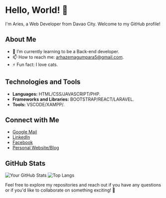 # Hello, World! 👋

I'm Aries, a Web Developer from Davao City. Welcome to my GitHub profile!

## About Me

- 🌱 I’m currently learning to be a Back-end developer.
- 📫 How to reach me: arhazemagumpara5@gmail.com.
- ⚡ Fun fact: I love cats.

## Technologies and Tools

- **Languages:** HTML/CSS/JAVASCRIPT/PHP.
- **Frameworks and Libraries:** BOOTSTRAP/REACT/LARAVEL.
- **Tools:** VSCODE/XAMPP/.

## Connect with Me

- [Google Mail](arhazemagumpara5@gmail.com)
- [LinkedIn](https://www.linkedin.com/in/ariesmagumpara/)
- [Facebook](https://www.facebook.com/profile.php?id=100092555391486)
- [Personal Website/Blog](arhaze.github.io)

## GitHub Stats

![Your GitHub Stats](https://github-readme-stats.vercel.app/api?username=arhaze&show_icons=true&bg_color=FFFFFF)
![Top Langs](https://github-readme-stats.vercel.app/api/top-langs/?username=arhaze&layout=compact)

 

Feel free to explore my repositories and reach out if you have any questions or if you'd like to collaborate on something exciting! 🚀

